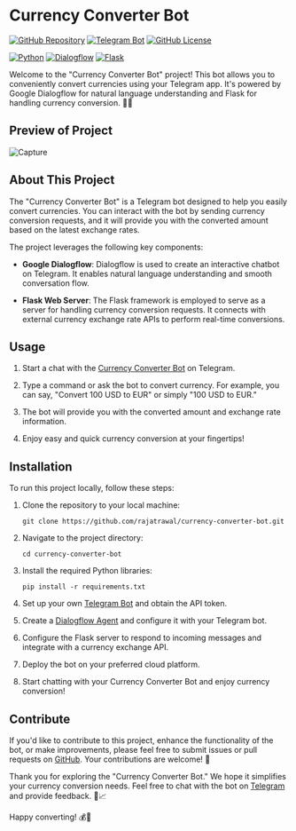 # Currency Converter Bot

[![GitHub Repository](https://img.shields.io/badge/GitHub%20Repo-Currency%20Converter%20Bot-green)](https://github.com/rajatrawal/currency-converter-bot)
[![Telegram Bot](https://img.shields.io/badge/Telegram-Bot-0088cc)](https://t.me/coin_converter_bot)
[![GitHub License](https://img.shields.io/badge/license-MIT-blue.svg)](LICENSE)

[![Python](https://img.shields.io/badge/Python-3.9-blue)](https://www.python.org/)
[![Dialogflow](https://img.shields.io/badge/Dialogflow-blue)](https://cloud.google.com/dialogflow)
[![Flask](https://img.shields.io/badge/Flask-Web%20Server-blue)](https://flask.palletsprojects.com/)

Welcome to the "Currency Converter Bot" project! This bot allows you to conveniently convert currencies using your Telegram app. It's powered by Google Dialogflow for natural language understanding and Flask for handling currency conversion. 🤖💱

## Preview of Project

![Capture](https://github.com/rajatrawal/currency-converter-bot/assets/72153827/20d944a5-ab9d-4cbf-8497-3a0773f3a31e)


## About This Project

The "Currency Converter Bot" is a Telegram bot designed to help you easily convert currencies. You can interact with the bot by sending currency conversion requests, and it will provide you with the converted amount based on the latest exchange rates.

The project leverages the following key components:

- **Google Dialogflow**: Dialogflow is used to create an interactive chatbot on Telegram. It enables natural language understanding and smooth conversation flow.

- **Flask Web Server**: The Flask framework is employed to serve as a server for handling currency conversion requests. It connects with external currency exchange rate APIs to perform real-time conversions.

## Usage

1. Start a chat with the [Currency Converter Bot](https://t.me/coin_converter_bot) on Telegram.

2. Type a command or ask the bot to convert currency. For example, you can say, "Convert 100 USD to EUR" or simply "100 USD to EUR."

3. The bot will provide you with the converted amount and exchange rate information.

4. Enjoy easy and quick currency conversion at your fingertips!

## Installation

To run this project locally, follow these steps:

1. Clone the repository to your local machine:

   ```shell
   git clone https://github.com/rajatrawal/currency-converter-bot.git
   ```

2. Navigate to the project directory:

   ```shell
   cd currency-converter-bot
   ```

3. Install the required Python libraries:

   ```shell
   pip install -r requirements.txt
   ```

4. Set up your own [Telegram Bot](https://core.telegram.org/bots) and obtain the API token.

5. Create a [Dialogflow Agent](https://cloud.google.com/dialogflow/docs/quick/setup) and configure it with your Telegram bot.

6. Configure the Flask server to respond to incoming messages and integrate with a currency exchange API.

7. Deploy the bot on your preferred cloud platform.

8. Start chatting with your Currency Converter Bot and enjoy currency conversion!



## Contribute

If you'd like to contribute to this project, enhance the functionality of the bot, or make improvements, please feel free to submit issues or pull requests on [GitHub](https://github.com/rajatrawal/currency-converter-bot). Your contributions are welcome! 🚀

Thank you for exploring the "Currency Converter Bot." We hope it simplifies your currency conversion needs. Feel free to chat with the bot on [Telegram](https://t.me/coin_converter_bot) and provide feedback. 💬📈

Happy converting! 💰🤖

